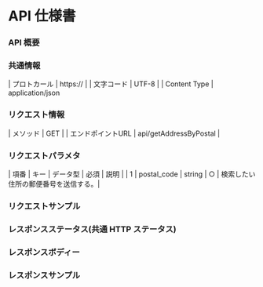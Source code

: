 # API 仕様書
### API 概要


### 共通情報
| プロトカール | https:// |
| 文字コード | UTF-8 |
| Content Type | application/json 

### リクエスト情報
| メソッド | GET |
| エンドポイントURL | api/getAddressByPostal |

### リクエストパラメタ
| 項番 | キー | データ型 | 必須 | 説明 |
| 1 | postal_code | string | ○ | 検索したい住所の郵便番号を送信する。|																			
																																		
### リクエストサンプル
### レスポンスステータス(共通 HTTP ステータス)
### レスポンスボディー
### レスポンスサンプル

